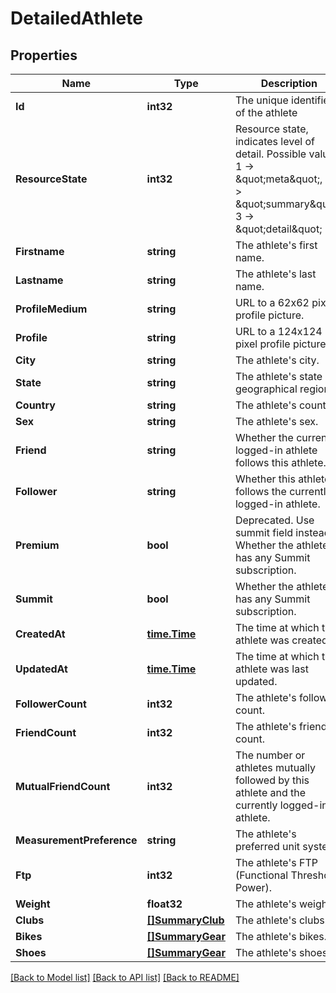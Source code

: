 # DetailedAthlete

## Properties

Name | Type | Description | Notes
------------ | ------------- | ------------- | -------------
**Id** | **int32** | The unique identifier of the athlete | [optional] 
**ResourceState** | **int32** | Resource state, indicates level of detail. Possible values: 1 -&gt; \&quot;meta\&quot;, 2 -&gt; \&quot;summary\&quot;, 3 -&gt; \&quot;detail\&quot; | [optional] 
**Firstname** | **string** | The athlete&#39;s first name. | [optional] 
**Lastname** | **string** | The athlete&#39;s last name. | [optional] 
**ProfileMedium** | **string** | URL to a 62x62 pixel profile picture. | [optional] 
**Profile** | **string** | URL to a 124x124 pixel profile picture. | [optional] 
**City** | **string** | The athlete&#39;s city. | [optional] 
**State** | **string** | The athlete&#39;s state or geographical region. | [optional] 
**Country** | **string** | The athlete&#39;s country. | [optional] 
**Sex** | **string** | The athlete&#39;s sex. | [optional] 
**Friend** | **string** | Whether the currently logged-in athlete follows this athlete. | [optional] 
**Follower** | **string** | Whether this athlete follows the currently logged-in athlete. | [optional] 
**Premium** | **bool** | Deprecated.  Use summit field instead. Whether the athlete has any Summit subscription. | [optional] 
**Summit** | **bool** | Whether the athlete has any Summit subscription. | [optional] 
**CreatedAt** | [**time.Time**](time.Time.md) | The time at which the athlete was created. | [optional] 
**UpdatedAt** | [**time.Time**](time.Time.md) | The time at which the athlete was last updated. | [optional] 
**FollowerCount** | **int32** | The athlete&#39;s follower count. | [optional] 
**FriendCount** | **int32** | The athlete&#39;s friend count. | [optional] 
**MutualFriendCount** | **int32** | The number or athletes mutually followed by this athlete and the currently logged-in athlete. | [optional] 
**MeasurementPreference** | **string** | The athlete&#39;s preferred unit system. | [optional] 
**Ftp** | **int32** | The athlete&#39;s FTP (Functional Threshold Power). | [optional] 
**Weight** | **float32** | The athlete&#39;s weight. | [optional] 
**Clubs** | [**[]SummaryClub**](SummaryClub.md) | The athlete&#39;s clubs. | [optional] 
**Bikes** | [**[]SummaryGear**](SummaryGear.md) | The athlete&#39;s bikes. | [optional] 
**Shoes** | [**[]SummaryGear**](SummaryGear.md) | The athlete&#39;s shoes. | [optional] 

[[Back to Model list]](../README.md#documentation-for-models) [[Back to API list]](../README.md#documentation-for-api-endpoints) [[Back to README]](../README.md)


